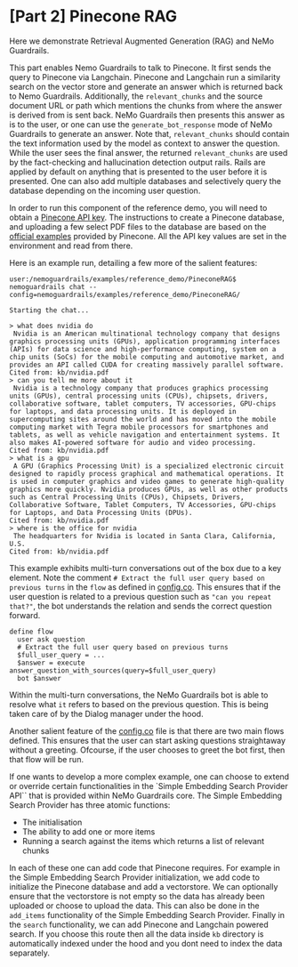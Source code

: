 # [Part 2] Pinecone RAG

Here we demonstrate Retrieval Augmented Generation (RAG) and NeMo Guardrails.

This part enables Nemo Guardrails to talk to Pinecone. It first sends the query to Pinecone via Langchain. Pinecone and Langchain run a similarity search on the vector store and generate an answer which is returned back to Nemo Guardrails. Additionally, the `relevant_chunks` and the source document URL or path which mentions the chunks from where the answer is derived from is sent back. NeMo Guardrails then presents this answer as is to the user, or one can use the `generate_bot_response` mode of NeMo Guardrails to generate an answer. Note that, `relevant_chunks` should contain the text information used by the model as context to answer the question. While the user sees the final answer, the returned `relevant_chunks` are used by the fact-checking and hallucination detection output rails. Rails are applied by default on anything that is presented to the user before it is presented. One can also add multiple databases and selectively query the database depending on the incoming user question.

In order to run this component of the reference demo, you will need to obtain a [Pinecone API key](https://www.pinecone.io/). The instructions to create a Pinecone database, and uploading a few select PDF files to the database are based on the [official examples](https://github.com/pinecone-io/examples/blob/master/docs/langchain-retrieval-augmentation.ipynb) provided by Pinecone. All the API key values are set in the environment and read from there.

Here is an example run, detailing a few more of the salient features:

```
user:/nemoguardrails/examples/reference_demo/PineconeRAG$ nemoguardrails chat --config=nemoguardrails/examples/reference_demo/PineconeRAG/

Starting the chat...

> what does nvidia do
 Nvidia is an American multinational technology company that designs graphics processing units (GPUs), application programming interfaces (APIs) for data science and high-performance computing, system on a chip units (SoCs) for the mobile computing and automotive market, and provides an API called CUDA for creating massively parallel software.
Cited from: kb/nvidia.pdf
> can you tell me more about it
 Nvidia is a technology company that produces graphics processing units (GPUs), central processing units (CPUs), chipsets, drivers, collaborative software, tablet computers, TV accessories, GPU-chips for laptops, and data processing units. It is deployed in supercomputing sites around the world and has moved into the mobile computing market with Tegra mobile processors for smartphones and tablets, as well as vehicle navigation and entertainment systems. It also makes AI-powered software for audio and video processing.
Cited from: kb/nvidia.pdf
> what is a gpu
 A GPU (Graphics Processing Unit) is a specialized electronic circuit designed to rapidly process graphical and mathematical operations. It is used in computer graphics and video games to generate high-quality graphics more quickly. Nvidia produces GPUs, as well as other products such as Central Processing Units (CPUs), Chipsets, Drivers, Collaborative Software, Tablet Computers, TV Accessories, GPU-chips for Laptops, and Data Processing Units (DPUs).
Cited from: kb/nvidia.pdf
> where is the office for nvidia
 The headquarters for Nvidia is located in Santa Clara, California, U.S.
Cited from: kb/nvidia.pdf
```

This example exhibits multi-turn conversations out of the box due to a key element. Note the comment `# Extract the full user query based on previous turns` in the `flow` as defined in [config.co](./config.co). This ensures that if the user question is related to a previous question such as `"can you repeat that?"`, the bot understands the relation and sends the correct question forward.

```
define flow
  user ask question
  # Extract the full user query based on previous turns
  $full_user_query = ...
  $answer = execute answer_question_with_sources(query=$full_user_query)
  bot $answer
```

Within the multi-turn conversations, the NeMo Guardrails bot is able to resolve what `it` refers to based on the previous question. This is being taken care of by the Dialog manager under the hood.

Another salient feature of the [config.co](./config.co) file is that there are two main flows defined. This ensures that the user can start asking questions straightaway without a greeting. Ofcourse, if the user chooses to greet the bot first, then that flow will be run.

If one wants to develop a more complex example, one can choose to extend or override certain functionalities in the `Simple Embedding Search Provider API`` that is provided within NeMo Guardrails core. The Simple Embedding Search Provider has three atomic functions:
- The initialisation
- The ability to add one or more items
- Running a search against the items which returns a list of relevant chunks

In each of these one can add code that Pinecone requires. For example in the Simple Embedding Search Provider initialization, we add code to initialize the Pinecone database and add a vectorstore. We can optionally ensure that the vectorstore is not empty so the data has already been uploaded or choose to upload the data. This can also be done in the `add_items` functionality of the Simple Embedding Search Provider. Finally in the `search` functionality, we can add Pinecone and Langchain powered search. If you choose this route then all the data inside `kb` directory is automatically indexed under the hood and you dont need to index the data separately.
